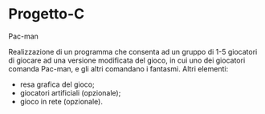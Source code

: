 # Progetto-C
Pac-man

Realizzazione di un programma che consenta ad un gruppo di 1-5
giocatori di giocare ad una versione modificata del gioco, in cui uno
dei giocatori comanda Pac-man, e gli altri comandano i fantasmi.
Altri elementi:
- resa grafica del gioco;
- giocatori artificiali (opzionale);
- gioco in rete (opzionale).
